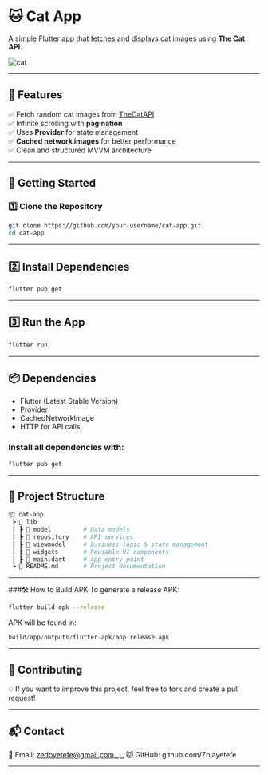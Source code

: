 # 🐱 Cat App  
A simple Flutter app that fetches and displays cat images using **The Cat API**.

![cat](https://github.com/user-attachments/assets/cac991bf-ddc1-4632-b48d-a5127b98b7af) <!-- Replace with an actual screenshot URL -->

---

## 📌 Features
✅ Fetch random cat images from [TheCatAPI](https://thecatapi.com/)  
✅ Infinite scrolling with **pagination**  
✅ Uses **Provider** for state management  
✅ **Cached network images** for better performance  
✅ Clean and structured MVVM architecture  

---

## 🚀 Getting Started

### 1️⃣ Clone the Repository
```sh
git clone https://github.com/your-username/cat-app.git
cd cat-app
```
---

## 2️⃣ Install Dependencies
```sh
flutter pub get
```
---
## 3️⃣ Run the App
```sh
flutter run
```
---

## 📦 Dependencies
- Flutter (Latest Stable Version)
- Provider
- CachedNetworkImage
- HTTP for API calls
### Install all dependencies with:
```sh
flutter pub get
```
---

## 📂 Project Structure
```graphql
📦 cat-app
 ┣ 📂 lib
 ┃ ┣ 📂 model         # Data models
 ┃ ┣ 📂 repository    # API services
 ┃ ┣ 📂 viewmodel     # Business logic & state management
 ┃ ┣ 📂 widgets       # Reusable UI components
 ┃ ┣ 📜 main.dart     # App entry point
 ┗ 📜 README.md       # Project documentation
 ```
---

###🛠 How to Build APK
To generate a release APK:
```sh
flutter build apk --release
```
APK will be found in:
```swift
build/app/outputs/flutter-apk/app-release.apk
```
---

## 🤝 Contributing
💡 If you want to improve this project, feel free to fork and create a pull request!

---
## 📬 Contact
📧 Email: zedoyetefe@gmail.com␣␣ 
🐱 GitHub: github.com/Zolayetefe

---


